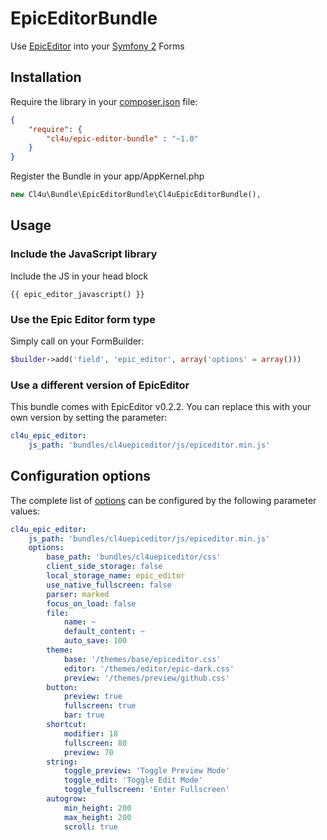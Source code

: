 # EpicEditorBundle

Use [EpicEditor](http://epiceditor.com/) into your [Symfony 2](http://symfony.com/) Forms

## Installation

Require the library in your [composer.json](https://getcomposer.org/) file:

``` json
{
    "require": {
        "cl4u/epic-editor-bundle" : "~1.0"
    }
}
```

Register the Bundle in your app/AppKernel.php

``` php
new Cl4u\Bundle\EpicEditorBundle\Cl4uEpicEditorBundle(),
```

## Usage

### Include the JavaScript library

Include the JS in your head block

``` twig
{{ epic_editor_javascript() }}
```

### Use the Epic Editor form type

Simply call on your FormBuilder:

``` php
$builder->add('field', 'epic_editor', array('options' = array()))
```

### Use a different version of EpicEditor

This bundle comes with EpicEditor v0.2.2. You can replace this with your own version by setting the parameter:

``` yaml
cl4u_epic_editor:
    js_path: 'bundles/cl4uepiceditor/js/epiceditor.min.js'
```

## Configuration options

The complete list of [options](http://epiceditor.com/#options) can be configured by the following parameter values:

``` yaml
cl4u_epic_editor:
    js_path: 'bundles/cl4uepiceditor/js/epiceditor.min.js'
    options:
        base_path: 'bundles/cl4uepiceditor/css'
        client_side_storage: false
        local_storage_name: epic_editor
        use_native_fullscreen: false
        parser: marked
        focus_on_load: false
        file:
            name: ~
            default_content: ~
            auto_save: 100
        theme:
            base: '/themes/base/epiceditor.css'
            editor: '/themes/editor/epic-dark.css'
            preview: '/themes/preview/github.css'
        button:
            preview: true
            fullscreen: true
            bar: true
        shortcut:
            modifier: 18
            fullscreen: 80
            preview: 70
        string:
            toggle_preview: 'Toggle Preview Mode'
            toggle_edit: 'Toggle Edit Mode'
            toggle_fullscreen: 'Enter Fullscreen'
        autogrow:
            min_height: 200
            max_height: 200
            scroll: true
```
